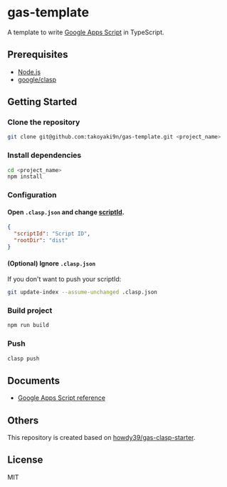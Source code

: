 # gas-template
A template to write [Google Apps Script](https://developers.google.com/apps-script/) in TypeScript.

## Prerequisites
- [Node.js](https://nodejs.org/)
- [google/clasp](https://github.com/google/clasp)

## Getting Started
### Clone the repository
```sh
git clone git@github.com:takoyaki9n/gas-template.git <project_name>
```

### Install dependencies
```sh
cd <project_name>
npm install
```

### Configuration
#### Open `.clasp.json` and change [scriptId](https://github.com/google/clasp#scriptid-required).
```json
{
  "scriptId": "Script ID",
  "rootDir": "dist"
}
```
#### (Optional) Ignore `.clasp.json`
If you don't want to push your scriptId:
```bash
git update-index --assume-unchanged .clasp.json
```

### Build project
```sh
npm run build
```

### Push
```sh
clasp push
```

## Documents
- [Google Apps Script reference](https://developers.google.com/apps-script/reference/)

## Others
This repository is created based on
[howdy39/gas-clasp-starter](https://github.com/howdy39/gas-clasp-starter).

## License
MIT